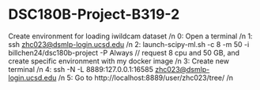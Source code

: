 # DSC180B-Project-B319-2

Create environment for loading iwildcam dataset /n
0: Open a terminal /n
1: ssh zhc023@dsmlp-login.ucsd.edu /n
2: launch-scipy-ml.sh -c 8 -m 50 -i billchen24/dsc180b-project -P Always // request 8 cpu and 50 GB, and create specific environment with my docker image /n
3: Create new terminal /n
4: ssh -N -L 8889:127.0.0.1:16585 zhc023@dsmlp-login.ucsd.edu /n
5: Go to http://localhost:8889/user/zhc023/tree/ /n
